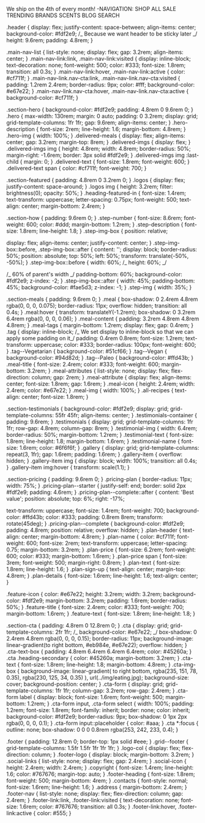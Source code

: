 We ship on the 4th of every month!
-NAVIGATION:
SHOP ALL
SALE
TRENDING
BRANDS
SCENTS
BLOG
SEARCH

.header {
display: flex;
justify-content: space-between;
align-items: center;
background-color: #fdf2e9;
/_ Because we want header to be sticky later _/
height: 9.6rem;
padding: 4.8rem;
}

.main-nav-list {
list-style: none;
display: flex;
gap: 3.2rem;
align-items: center;
}
.main-nav-link:link,
.main-nav-link:visited {
display: inline-block;
text-decoration: none;
font-weight: 500;
color: #333;
font-size: 1.8rem;
transition: all 0.3s;
}
.main-nav-link:hover,
.main-nav-link:active {
color: #cf711f;
}
.main-nav-link.nav-cta:link,
.main-nav-link.nav-cta:visited {
padding: 1.2rem 2.4rem;
border-radius: 9px;
color: #fff;
background-color: #e67e22;
}
.main-nav-link.nav-cta:hover,
.main-nav-link.nav-cta:active {
background-color: #cf711f;
}

.section-hero {
background-color: #fdf2e9;
padding: 4.8rem 0 9.6rem 0;
}
.hero {
max-width: 130rem;
margin: 0 auto;
padding: 0 3.2rem;
display: grid;
grid-template-columns: 1fr 1fr;
gap: 9.6rem;
align-items: center;
}
.hero-description {
font-size: 2rem;
line-height: 1.6;
margin-bottom: 4.8rem;
}
.hero-img {
width: 100%;
}
.delivered-meals {
display: flex;
align-items: center;
gap: 3.2rem;
margin-top: 8rem;
}
.delivered-imgs {
display: flex;
}
.delivered-imgs img {
height: 4.8rem;
width: 4.8rem;
border-radius: 50%;
margin-right: -1.6rem;
border: 3px solid #fdf2e9;
}
.delivered-imgs img :last-child {
margin: 0;
}
.delivered-text {
font-size: 1.8rem;
font-weight: 600;
}
.delivered-text span {
color: #cf711f;
font-weight: 700;
}

.section-featured {
padding: 4.8rem 0 3.2rem 0;
}
.logos {
display: flex;
justify-content: space-around;
}
.logos img {
height: 3.2rem;
filter: brightness(0);
opacity: 50%;
}
.heading-featured-in {
font-size: 1.4rem;
text-transform: uppercase;
letter-spacing: 0.75px;
font-weight: 500;
text-align: center;
margin-bottom: 2.4rem;
}

.section-how {
padding: 9.6rem 0;
}
.step-number {
font-size: 8.6rem;
font-weight: 600;
color: #ddd;
margin-bottom: 1.2rem;
}
.step-description {
font-size: 1.8rem;
line-height: 1.8;
}
.step-img-box {
position: relative;

display: flex;
align-items: center;
justify-content: center;
}
.step-img-box::before,
.step-img-box::after {
content: '';
display: block;
border-radius: 50%;
position: absolute;
top: 50%;
left: 50%;
transform: translate(-50%, -50%);
}
.step-img-box::before {
width: 60%;
/_ height: 60%; _/

/_ 60% of parent's width _/
padding-bottom: 60%;
background-color: #fdf2e9;
z-index: -2;
}
.step-img-box::after {
width: 45%;
padding-bottom: 45%;
background-color: #fae5d3;
z-index: -1;
}
.step-img {
width: 35%;
}

.section-meals {
padding: 9.6rem 0;
}
.meal {
box-shadow: 0 2.4rem 4.8rem rgba(0, 0, 0, 0.075);
border-radius: 11px;
overflow: hidden;
transition: all 0.4s;
}
.meal:hover {
transform: translateY(-1.2rem);
box-shadow: 0 3.2rem 6.4rem rgba(0, 0, 0, 0.06);
}
.meal-content {
padding: 3.2rem 4.8rem 4.8rem 4.8rem;
}
.meal-tags {
margin-bottom: 1.2rem;
display: flex;
gap: 0.4rem;
}
.tag {
display: inline-block;
/_ We set display to inline-block
so that we can apply some padding on it_/
padding: 0.4rem 0.8rem;
font-size: 1.2rem;
text-transform: uppercase;
color: #333;
border-radius: 100px;
font-weight: 600;
}
.tag--Vegetarian {
background-color: #51cf66;
}
.tag--Vegan {
background-color: #94d82d;
}
.tag--Paleo {
background-color: #ffd43b;
}
.meal-title {
font-size: 2.4rem;
color: #333;
font-weight: 600;
margin-bottom: 3.2rem;
}
.meal-attributes {
list-style: none;
display: flex;
flex-direction: column;
gap: 2rem;
}
.meal-attribute {
display: flex;
align-items: center;
font-size: 1.8rem;
gap: 1.6rem;
}
.meal-icon {
height: 2.4rem;
width: 2.4rem;
color: #e67e22;
}
.meal-img {
width: 100%;
}
.all-recipes {
text-align: center;
font-size: 1.8rem;
}

.section-testimonials {
background-color: #fdf2e9;
display: grid;
grid-template-columns: 55fr 45fr;
align-items: center;
}
.testimonials-container {
padding: 9.6rem;
}
.testimonials {
display: grid;
grid-template-columns: 1fr 1fr;
row-gap: 4.8rem;
column-gap: 8rem;
}
.testimonial-img {
width: 6.4rem;
border-radius: 50%;
margin-bottom: 1.2rem;
}
.testimonial-text {
font-size: 1.8rem;
line-height: 1.8;
margin-bottom: 1.6rem;
}
.testimonial-name {
font-size: 1.6rem;
color: #6f6f6f;
}
.gallery {
display: grid;
grid-template-columns: repeat(3, 1fr);
gap: 1.6rem;
padding: 1.6rem;
}
.gallery-item {
overflow: hidden;
}
.gallery-item img {
display: block;
width: 100%;
transition: all 0.4s;
}
.gallery-item img:hover {
transform: scale(1.1);
}

.section-pricing {
padding: 9.6rem 0;
}
.pricing-plan {
border-radius: 11px;
width: 75%;
}
.pricing-plan--starter {
justify-self: end;
border: solid 2px #fdf2e9;
padding: 4.6rem;
}
.pricing-plan--complete::after {
content: 'Best value';
position: absolute;
top: 6%;
right: -17%;

text-transform: uppercase;
font-size: 1.4rem;
font-weight: 700;
background-color: #ffd43b;
color: #333;
padding: 0.8rem 8rem;
transform: rotate(45deg);
}
.pricing-plan--complete {
background-color: #fdf2e9;
padding: 4.8rem;
position: relative;
overflow: hidden;
}
.plan-header {
text-align: center;
margin-bottom: 4.8rem;
}
.plan-name {
color: #cf711f;
font-weight: 600;
font-size: 2rem;
text-transform: uppercase;
letter-spacing: 0.75;
margin-bottom: 3.2rem;
}
.plan-price {
font-size: 6.2rem;
font-weight: 600;
color: #333;
margin-bottom: 1.6rem;
}
.plan-price span {
font-size: 3rem;
font-weight: 500;
margin-right: 0.8rem;
}
.plan-text {
font-size: 1.8rem;
line-height: 1.6;
}
.plan-sign-up {
text-align: center;
margin-top: 4.8rem;
}
.plan-details {
font-size: 1.6rem;
line-height: 1.6;
text-align: center;
}

.feature-icon {
color: #e67e22;
height: 3.2rem;
width: 3.2rem;
background-color: #fdf2e9;
margin-bottom: 3.2rem;
padding: 1.6rem;
border-radius: 50%;
}
.feature-title {
font-size: 2.4rem;
color: #333;
font-weight: 700;
margin-bottom: 1.6rem;
}
.feature-text {
font-size: 1.8rem;
line-height: 1.8;
}

.section-cta {
padding: 4.8rem 0 12.8rem 0;
}
.cta {
display: grid;
grid-template-columns: 2fr 1fr;
/_ background-color: #e67e22; _/
box-shadow: 0 2.4rem 4.8rem rgba(0, 0, 0, 0.15);
border-radius: 11px;
background-image: linear-gradient(to right bottom, #eb984e, #e67e22);
overflow: hidden;
}
.cta-text-box {
padding: 4.8rem 6.4rem 6.4rem 6.4rem;
color: #45260a;
}
.cta .heading-secondary {
color: #45260a;
margin-bottom: 3.2rem;
}
.cta-text {
font-size: 1.8rem;
line-height: 1.8;
margin-bottom: 4.8rem;
}
.cta-img-box {
background-image: linear-gradient(
to right bottom,
rgba(235, 151, 78, 0.35),
rgba(230, 125, 34, 0.35)
),
url(../img/eating.jpg);
background-size: cover;
background-position: center;
}
.cta-form {
display: grid;
grid-template-columns: 1fr 1fr;
column-gap: 3.2rem;
row-gap: 2.4rem;
}
.cta-form label {
display: block;
font-size: 1.6rem;
font-weight: 500;
margin-bottom: 1.2rem;
}
.cta-form input,
.cta-form select {
width: 100%;
padding: 1.2rem;
font-size: 1.8rem;
font-family: inherit;
border: none;
color: inherit;
background-color: #fdf2e9;
border-radius: 9px;
box-shadow: 0 1px 2px rgba(0, 0, 0, 0.1);
}
.cta-form input::placeholder {
color: #aaa;
}
.cta \*:focus {
outline: none;
box-shadow: 0 0 0 0.8rem rgba(253, 242, 233, 0.4);
}

.footer {
padding: 12.8rem 0;
border-top: 1px solid #eee;
}
.grid--footer {
grid-template-columns: 1.5fr 1.5fr 1fr 1fr 1fr;
}
.logo-col {
display: flex;
flex-direction: column;
}
.footer-logo {
display: block;
margin-bottom: 3.2rem;
}
.social-links {
list-style: none;
display: flex;
gap: 2.4rem;
}
.social-icon {
height: 2.4rem;
width: 2.4rem;
}
.copyright {
font-size: 1.4rem;
line-height: 1.6;
color: #767676;
margin-top: auto;
}
.footer-heading {
font-size: 1.8rem;
font-weight: 500;
margin-bottom: 4rem;
}
.contacts {
font-style: normal;
font-size: 1.6rem;
line-height: 1.6;
}
.address {
margin-bottom: 2.4rem;
}
.footer-nav {
list-style: none;
display: flex;
flex-direction: column;
gap: 2.4rem;
}
.footer-link:link,
.footer-link:visited {
text-decoration: none;
font-size: 1.6rem;
color: #767676;
transition: all 0.3s;
}
.footer-link:hover,
.footer-link:active {
color: #555;
}
